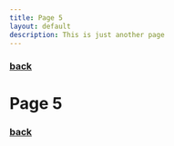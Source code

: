 ```yaml
---
title: Page 5
layout: default
description: This is just another page
---
```


### [back](./)

# Page 5

### [back](./)

